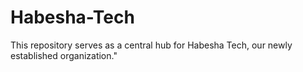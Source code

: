 # Habesha-Tech
This repository serves as a central hub for Habesha Tech, our newly established organization."
